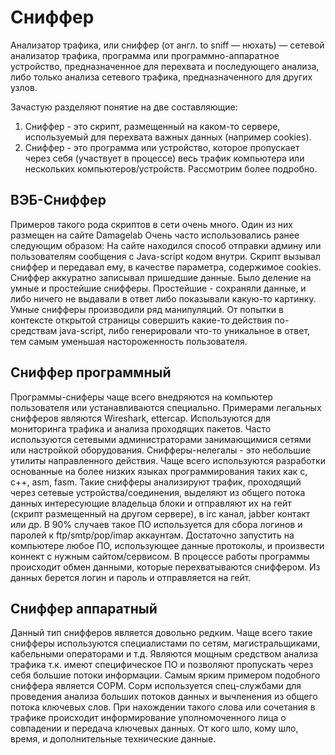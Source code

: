 # Cниффер
Анализатор трафика, или сниффер (от англ. to sniff — нюхать) — сетевой анализатор трафика, программа или программно-аппаратное устройство, предназначенное для перехвата и последующего анализа, либо только анализа сетевого трафика, предназначенного для других узлов. 

Зачастую разделяют понятие на две составляющие: 
1. Сниффер - это скрипт, размещенный на каком-то сервере, используемый для перехвата важных данных (например cookies). 
2. Сниффер - это программа или устройство, которое пропускает через себя (участвует в процессе) весь трафик компьютера или нескольких компьютеров/устройств. Рассмотрим более подробно. 

## ВЭБ-Сниффер 
Примеров такого рода скриптов в сети очень много. Один из них размещен на сайте Damagelab Очень часто использовались ранее следующим образом: На сайте находился способ отправки админу или пользователям сообщения с Java-script кодом внутри. Скрипт вызывал сниффер и передавал ему, в качестве параметра, содержимое cookies. Сниффер аккуратно записывал пришедшие данные. Было деление на умные и простейшие снифферы. Простейшие - сохраняли данные, и либо ничего не выдавали в ответ либо показывали какую-то картинку. Умные снифферы производили ряд манипуляций. От попытки в контексте открытой страницы совершить какие-то действия по-средствам java-script, либо генерировали что-то уникальное в ответ, тем самым уменьшая настороженность пользователя. 

## Сниффер программный 
Программы-сниферы чаще всего внедряются на компьютер пользователя или устанавливаются специально. Примерами легальных снифферов являются Wireshark, ettercap. Используются для мониторинга трафика и анализа проходящих пакетов. Часто используются сетевыми администраторами занимающимися сетями или настройкой оборудования. 
Снифферы-нелегалы - это небольшие утилиты направленного действия. Чаще всего используются разработки основанные на более низких языках программирования таких как c, c++, asm, fasm. Такие снифферы анализируют трафик, проходящий через сетевые устройства/соединения, выделяют из общего потока данных интересующие владельца блоки и отправляют их на гейт (скрипт размещенный на другом сервере), в irc канал, jabber контакт или др. В 90% случаев такое ПО используется для сбора логинов и паролей к ftp/smtp/pop/imap аккаунтам. Достаточно запустить на компьютере любое ПО, использующее данные протоколы, и произвести коннект с нужным сайтом/сервисом. В процессе работы программы происходит обмен данными, которые перехватываются сниффером. Из данных берется логин и пароль и отправляется на гейт. 

## Сниффер аппаратный 
Данный тип снифферов является довольно редким. Чаще всего такие снифферы используются специалистами по сетям, магистральщиками, кабельными операторами и т.д. Являются мощным средством анализа трафика т.к. имеют специфическое ПО и позволяют пропускать через себя большие потоки информации. Самым ярким примером подобного сниффера является СОРМ. Сорм используется спец-службами для проведения анализа больших потоков данных и вычленения из общего потока ключевых слов. При нахождении такого слова или сочетания в трафике происходит информирование уполномоченного лица о совпадении и передача ключевых данных. От кого шло, кому шло, время, и дополнительные технические данные.